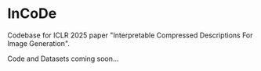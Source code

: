 # InCoDe
Codebase for ICLR 2025 paper "Interpretable Compressed Descriptions For Image Generation".

Code and Datasets coming soon...
